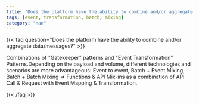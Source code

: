 ```yaml
---
title: "Does the platform have the ability to combine and/or aggregate data/messages?"
tags: [event, transformation, batch, mixing]
category: "nan"
---
```


<!-- QUESTION -->

{{< faq question="Does the platform have the ability to combine and/or aggregate data/messages?" >}}

<!-- ANSWER -->

Combinations of "Gatekeeper" patterns and "Event Transformation" Patterns.Depending on the payload and volume, different technologies and scenarios are more advantageous: Event to event, Batch + Event Mixing, Batch + Batch Mixing => Functions & API Mix-ins as a combination of API Call & Request with Event Mapping & Transformation.

{{< /faq >}}
